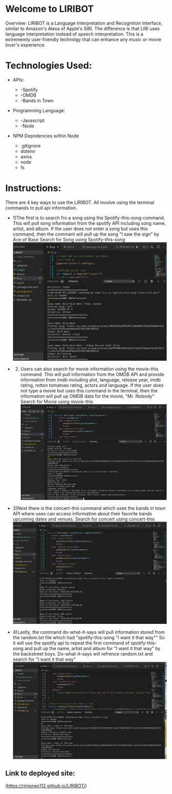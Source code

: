 # Welcome to LIRIBOT

Overview:
LIRIBOT is a Language Interpretation and Recognition Interface, similar to Amazon's Alexa of Apple's SIRI. The difference is that LIRI uses language interpretation instead of speech interpretation. This is a extrememly user-friendly technolgy that can enhance any music or movie lover's experience.

# Technologies Used:
 * APIs:
    * -Spotify
    * -OMDB
    * -Bands in Town

* Programming Language:
    * -Javascript
    * -Node 

* NPM Depndencies within Node
    * .gitignore
    * dotenv
    * axios
    * node
    * fs



# Instructions:
There are 4 key ways to use the LIRIBOT. All involve using the terminal commands to pull api information. 

* 1)The first is to search fro a song using the Spotify-this-song command. This will pull song information from the spotify API including song name, artist, and album. If the user does not enter a song but uses this command, then the commant will pull up the song "I saw the sign" by Ace of Base
Search for Song using Spotify-this-song
![](images/Spotify-this-song.png)

* 2) Users can also search for movie information using the movie-this command. This will pull information from the OMDB API and provide information from imdb including plot, language, release year, imdb rating, rotton tomatoes rating, actors and language. If the user does not type a movie but uses this command in the terminal, then the information will pull up OMDB data for the movie, "Mr. Nobody"
Search for Movie using movie-this
![](images/movie-this.png)

* 3)Next there is the concert-this command which uses the bands in town API where uses can access information about their favorite bands upcoming dates and venues. 
Search for concert using concert-this
![](images/concert-this.png)

* 4)Lastly, the command do-what-it-says will pull information stored from the random.txt file which had "spotify-this-song "I want it that way"" So it will use the spotify api to repeat the first command of spotify-this-song and pull up the name, artist and album for "I want it that way" by the backstreet boys.
Do-what-it-says will refrence random.txt and search for "I want it that way"
![](images/do-what-it-says.png)

## Link to deployed site:
(https://rmjones112.github.io/LIRIBOT/) 

